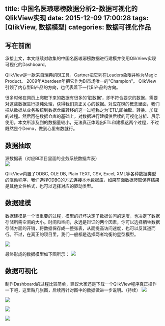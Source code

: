 title: 中国名医琅琊榜数据分析2-数据可视化的QlikView实现
date: 2015-12-09 17:00:28
tags: [QlikView, 数据模型]
categories: 数据可视化作品
---
## 写在前面
承接上文，本文继续对收集的中国名医琅琊榜数据进行建模并使用QlikView实现可视化的Dashboard。

QlikView是一款来自瑞典的BI工具，Gartner把它列在Leaders象限并称为Magic Product。 2009年Aberdeen年把它作为BI市场唯一的"Champion"。 QlikView引领了内存型BI产品的方向，也代表着下一代BI产品的方向。

很多时候在网页上爬取下来的数据有很多的‘脏数据’，即不符合要求的数据，需要对这些数据进行提纯处理，获得我们真正关心的数据。对应在BI的概念里面，我们把从数据从业务系统到数据仓库转移的这一过程称之为'ETL',即抽取、转换、加载的过程。然后再在数据仓库的基础上，对数据进行建模供后续的可视化分析、展示使用。本文所涉及到的数据量较小，无法真正体现出ETL和建模这两个过程，不过既然是个Demo，做到心里有数就行。

## 数据抽取

源数据表（对应BI项目里面的业务系统数据库表）
<br>![](http://7xoxf6.com1.z0.glb.clouddn.com/top10drtables.png)

QlikView内置了ODBC, OLE DB, Plain TEXT, CSV, Excel, XML等各种数据类型的驱动程序，我们选择ODBC的方式连接本地数据库，如果前面数据爬取保存结果是其他文件格式，也可以选择对应的驱动类型。

## 数据建模

数据建模是一个很重要的过程，模型的好坏决定了数据访问的速度，也决定了数据存储所需空间的大小。时间和空间，永远是辩证的两个因素，你可以选择牺牲数据存储方面的开销，将数据保存成一整张表，从而提高访问速度，也可以反其道而行。不过，在真正的项目里，我们一般都是选择两者均衡的星型模型。

![](http://7xoxf6.com1.z0.glb.clouddn.com/qlikview11notes41.png)

最终形成的数据模型如下图所示：
![](http://7xoxf6.com1.z0.glb.clouddn.com/top10drtop10dr_model.png)

## 数据可视化

制作Dashboard的过程比较简单，建议大家还是下载一个QlikView程序真正操作一下吧，这里贴几张图，后续再针对图中的数据做进一步说明。（待续）
![](http://7xoxf6.com1.z0.glb.clouddn.com/top10drdoctor1.png)

![](http://7xoxf6.com1.z0.glb.clouddn.com/top10drdoctor2.png)

![](http://7xoxf6.com1.z0.glb.clouddn.com/top10drdoctor3.png)

![](http://7xoxf6.com1.z0.glb.clouddn.com/top10drdoctor4.png)

